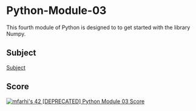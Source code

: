 # Python-Module-03
This fourth module of Python is designed to to get started with the library Numpy.

## Subject
[Subject](resources/en.subject.pdf)

## Score
[![mfarhi's 42 [DEPRECATED] Python Module 03 Score](https://badge42.vercel.app/api/v2/cl5twx4hw007809mfvxwmzeal/project/2519164)](https://github.com/JaeSeoKim/badge42)